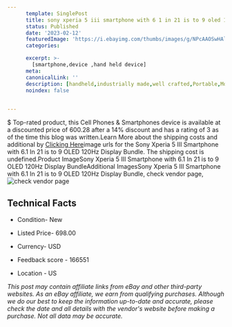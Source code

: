 ```yaml
---
      template: SinglePost
      title: sony xperia 5 iii smartphone with 6 1 in 21 is to 9 oled 120hz display bundle
      status: Published
      date: '2023-02-12'
      featuredImage: 'https://i.ebayimg.com/thumbs/images/g/NPcAAOSwHAljqPIP/s-l225.jpg'
      categories: 

      excerpt: >-
        [smartphone,device ,hand held device]
      meta:
      canonicalLink: ''
      description: [handheld,industrially made,well crafted,Portable,Mobile,Compact,Convenient,Lightweight,Maneuverable,Man-portable,Miniature,Carriable,Hand-held,Light,Holdable,Transportable,Mobile device,Pocket-sized,On-the-go,Wireless,Cordless,Compact size,Convenient size, smartphone,device ,hand held device]
      noindex: false

        
---
```

$
    Top-rated product, this Cell Phones & Smartphones device is available at a discounted price of 600.28 after a 14% discount and has a rating of 3 as of the time this blog was written.Learn More about the shipping costs and additional by [Clicking Here](https://www.ebay.com/itm/294776646078?hash=item44a20ea9be%3Ag%3ANPcAAOSwHAljqPIP&mkevt=1&mkcid=1&mkrid=711-53200-19255-0&campid=%253CePNCampaignId%253E&customid=%253CreferenceId%253E&toolid=10049)image urls for the Sony Xperia 5 III Smartphone with 6.1 In 21 is to 9 OLED 120Hz Display Bundle. The shipping cost is undefined.Product ImageSony Xperia 5 III Smartphone with 6.1 In 21 is to 9 OLED 120Hz Display BundleAdditional ImagesSony Xperia 5 III Smartphone with 6.1 In 21 is to 9 OLED 120Hz Display Bundle, check vendor page, ![check vendor page](https://origin-galleryplus.ebayimg.com/ws/web/294776646078_2_0_1/225x225.jpg,https://origin-galleryplus.ebayimg.com/ws/web/294776646078_3_0_1/225x225.jpg,https://origin-galleryplus.ebayimg.com/ws/web/294776646078_4_0_1/225x225.jpg,https://origin-galleryplus.ebayimg.com/ws/web/294776646078_5_0_1/225x225.jpg,https://origin-galleryplus.ebayimg.com/ws/web/294776646078_6_0_1/225x225.jpg,https://origin-galleryplus.ebayimg.com/ws/web/294776646078_7_0_1/225x225.jpg,https://origin-galleryplus.ebayimg.com/ws/web/294776646078_8_0_1/225x225.jpg,https://origin-galleryplus.ebayimg.com/ws/web/294776646078_9_0_1/225x225.jpg,https://origin-galleryplus.ebayimg.com/ws/web/294776646078_10_0_1/225x225.jpg,https://origin-galleryplus.ebayimg.com/ws/web/294776646078_11_0_1/225x225.jpg,https://origin-galleryplus.ebayimg.com/ws/web/294776646078_12_0_1/225x225.jpg)
    
    

 ## Technical Facts 



     
      

 - Condition- New 


      

 - Listed Price- 698.00 


      

 - Currency- USD 


      

 - Feedback score - 166551 


      

 - Location - US 


      
      

 *_This post may contain affiliate links from eBay and other third-party websites. As an eBay affiliate, we earn from qualifying purchases. Although we do our best to keep the information up-to-date and accurate, please check the date and all details with the vendor's website before making a purchase. Not all data may be accurate._*



    
    
    
    
    